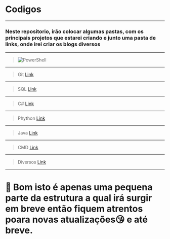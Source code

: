 # Codigos

---

<h3> Neste repositorio, irão colocar algumas pastas, com os principais projetos que estarei criando e junto uma pasta de links, onde irei criar os blogs diversos  </h3>

---

>  ![PowerShell](https://img.shields.io/badge/PowerShell-%235391FE.svg?style=for-the-badge&logo=powershell&logoColor=white)
> 
---

> Git    [Link]( )

---

> SQL     [Link]( )

---

> C#     [Link]( )

---

> Phython     [Link]( )

---

> Java     [Link]( )

---

> CMD     [Link]( )

---

> Diversos     [Link]( )

---

# 🌌 Bom isto é apenas uma pequena parte da estrutura a qual irá surgir em breve então fiquem atrentos poara novas atualizações😘 e até breve.



